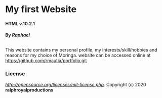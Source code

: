 # My first Website
#### HTML v.10.2.1
#### By *Raphael*
##
This website contains my personal profile, my interests/skill/hobbies and reasons for my choice of Moringa.
website can be accessed online at https://github.com/rmautia/portfolio.git
### License
*http://opensource.org/licenses/mit-license.php.*
Copyright (c) 2020 **ralphroyalproductions**
